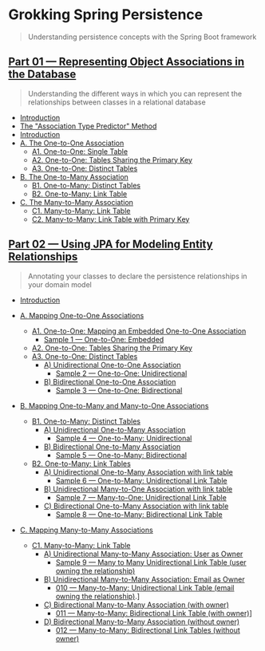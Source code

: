 # Grokking Spring Persistence

> Understanding persistence concepts with the Spring Boot framework

## [Part 01 &mdash; Representing Object Associations in the Database](01-representing-object-associations-in-the-db/) 
> Understanding the different ways in which you can represent the relationships between classes in a relational database
+ [Introduction](01-representing-object-associations-in-the-db/README.md#introduction)
+ [The "Association Type Predictor" Method](01-representing-object-associations-in-the-db/README.md#the-association-type-predictor-method)
+ [Introduction](01-representing-object-associations-in-the-db/README.md#introduction)
+ [A. The One-to-One Association](01-representing-object-associations-in-the-db/README.md#a-the-one-to-one-association)
  + [A1. One-to-One: Single Table](01-representing-object-associations-in-the-db/README.md#a1-one-to-one-single-table)
  + [A2. One-to-One: Tables Sharing the Primary Key](01-representing-object-associations-in-the-db/README.md#a2-one-to-one-tables-sharing-the-primary-key)
  + [A3. One-to-One: Distinct Tables](01-representing-object-associations-in-the-db/README.md#a3-one-to-one-distinct-tables)        
+ [B. The One-to-Many Association](01-representing-object-associations-in-the-db/README.md#b-the-one-to-many-and-many-to-one-association)
  + [B1. One-to-Many: Distinct Tables](01-representing-object-associations-in-the-db/README.md#b1-one-to-many-distinct-tables)
  + [B2. One-to-Many: Link Table](01-representing-object-associations-in-the-db/README.md#b2-one-to-many-link-table)    
+ [C. The Many-to-Many Association](01-representing-object-associations-in-the-db/README.md#c-the-many-to-many-association)
  + [C1. Many-to-Many: Link Table](01-representing-object-associations-in-the-db/README.md#c1-many-to-many-link-table)
  + [C2. Many-to-Many: Link Table with Primary Key](01-representing-object-associations-in-the-db/README.md#c2-many-to-many-link-table-with-primary-key)
  
## [Part 02 &mdash; Using JPA for Modeling Entity Relationships](02-using-jpa-for-modeling-entity-relationships/) 
> Annotating your classes to declare the persistence relationships in your domain model 

+ [Introduction](02-using-jpa-for-modeling-entity-relationships/README.md#introduction)
+ [A. Mapping One-to-One Associations](02-using-jpa-for-modeling-entity-relationships/README.md#a-mapping-one-to-one-associations)
  + [A1. One-to-One: Mapping an Embedded One-to-One Association](02-using-jpa-for-modeling-entity-relationships/README.md#a1-one-to-one-mapping-an-embedded-one-to-one-association)
    + [Sample 1 &mdash; One-to-One: Embedded](02-using-jpa-for-modeling-entity-relationships/001-one-to-one-embedded)
  + [A2. One-to-One: Tables Sharing the Primary Key](02-using-jpa-for-modeling-entity-relationships/README.md#a2-one-to-one-tables-sharing-the-primary-key)
  + [A3. One-to-One: Distinct Tables](02-using-jpa-for-modeling-entity-relationships/README.md#a3-one-to-one-distinct-tables) 
    + [A) Unidirectional One-to-One Association](02-using-jpa-for-modeling-entity-relationships/README.md#a-unidirectional-one-to-one-association)
      + [Sample 2 &mdash; One-to-One: Unidirectional](02-using-jpa-for-modeling-entity-relationships/002-one-to-one-unidirectional)
    + [B) Bidirectional One-to-One Association](02-using-jpa-for-modeling-entity-relationships/README.md#b-bidirectional-one-to-one-association)
      + [Sample 3 &mdash; One-to-One: Bidirectional](02-using-jpa-for-modeling-entity-relationships/003-one-to-one-bidirectional)
+ [B. Mapping One-to-Many and Many-to-One Associations](02-using-jpa-for-modeling-entity-relationships/README.md#b-mapping-one-to-many-and-many-to-one-associations)
  + [B1. One-to-Many: Distinct Tables](02-using-jpa-for-modeling-entity-relationships/README.md#b1-one-to-many-distinct-tables)
    + [A) Unidirectional One-to-Many Association](02-using-jpa-for-modeling-entity-relationships/README.md#a-unidirectional-one-to-many-association)
      + [Sample 4 &mdash; One-to-Many: Unidirectional](02-using-jpa-for-modeling-entity-relationships/004-one-to-many-unidirectional)      
    + [B) Bidirectional One-to-Many Association](02-using-jpa-for-modeling-entity-relationships/README.md#b-bidirectional-one-to-many-association)
      + [Sample 5 &mdash; One-to-Many: Bidirectional](02-using-jpa-for-modeling-entity-relationships/005-one-to-many-bidirectional)
  + [B2. One-to-Many: Link Tables](02-using-jpa-for-modeling-entity-relationships/README.md#b2-one-to-many-link-tables)
    + [A) Unidirectional One-to-Many Association with link table](02-using-jpa-for-modeling-entity-relationships/README.md#a-unidirectional-one-to-many-association-with-link-table)
      + [Sample 6 &mdash; One-to-Many: Unidirectional Link Table](02-using-jpa-for-modeling-entity-relationships/006-one-to-many-unidirectional-link-table)
    + [B) Unidirectional Many-to-One Association with link table](02-using-jpa-for-modeling-entity-relationships/README.md#b-unidirectional-many-to-one-association-with-link-table)
      + [Sample 7 &mdash; Many-to-One: Unidirectional Link Table](02-using-jpa-for-modeling-entity-relationships/007-many-to-one-unidirectional-link-table)  
    + [C) Bidirectional One-to-Many Association with link table](02-using-jpa-for-modeling-entity-relationships/README.md#c-bidirectional-one-to-many-association-with-link-table)
      + [Sample 8 &mdash; One-to-Many: Bidirectional Link Table](02-using-jpa-for-modeling-entity-relationships/008-one-to-many-bidirectional-link-table)

+ [C. Mapping Many-to-Many Associations](02-using-jpa-for-modeling-entity-relationships/README.md#c-mapping-many-to-many-associations)
  + [C1. Many-to-Many: Link Table](02-using-jpa-for-modeling-entity-relationships/README.md#c1-many-to-many-link-table)
    + [A) Unidirectional Many-to-Many Association: User as Owner](02-using-jpa-for-modeling-entity-relationships/README.md#a-unidirectional-many-to-many-association-user-as-owner)
      + [Sample 9 &mdash; Many to Many Unidirectional Link Table (user owning the relationship)](02-using-jpa-for-modeling-entity-relationships/009-many-to-many-unidirectional-link-table-user-owns)
    + [B) Unidirectional Many-to-Many Association: Email as Owner](02-using-jpa-for-modeling-entity-relationships/README.md#b-unidirectional-many-to-many-association-email-as-owner)
      + [010 &mdash; Many-to-Many: Unidirectional Link Table (email owning the relationship)](02-using-jpa-for-modeling-entity-relationships/010-many-to-many-unidirectional-link-table-email-owns/).]
    + [C) Bidirectional Many-to-Many Association (with owner)](02-using-jpa-for-modeling-entity-relationships/README.md#c-bidirectional-many-to-many-association-with-owner)
      + [011 &mdash; Many-to-Many: Bidirectional Link Table (with owner)](02-using-jpa-for-modeling-entity-relationships/011-many-to-many-bidirectional-link-table-with-owner/)]
    + [D) Bidirectional Many-to-Many Association (without owner)](02-using-jpa-for-modeling-entity-relationships/README.md#d-bidirectional-many-to-many-association-without-owner)
      + [012 &mdash; Many-to-Many: Bidirectional Link Tables (without owner)](02-using-jpa-for-modeling-entity-relationships/012-many-to-many-bidirectional-link-tables-without-owner/)

